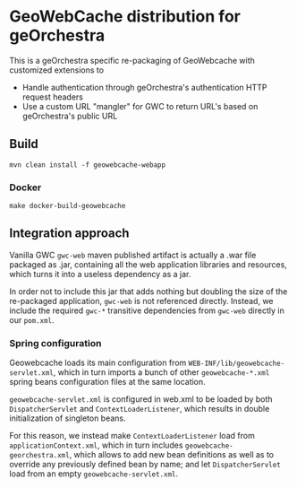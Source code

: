 # GeoWebCache distribution for geOrchestra

This is a geOrchestra specific re-packaging of GeoWebcache with customized extensions to

- Handle authentication through geOrchestra's authentication HTTP request headers
- Use a custom URL "mangler" for GWC to return URL's based on geOrchestra's public URL

## Build

```
mvn clean install -f geowebcache-webapp
```

### Docker

```
make docker-build-geowebcache
```

## Integration approach

Vanilla GWC `gwc-web` maven published artifact is actually a .war file packaged as .jar,
containing all the web application libraries and resources, which turns it into a useless
dependency as a jar.

In order not to include this jar that adds nothing but doubling the size of the re-packaged
application, `gwc-web` is not referenced directly. Instead, we include the required `gwc-*`
transitive dependencies from `gwc-web` directly in our `pom.xml`.

### Spring configuration

Geowebcache loads its main configuration from `WEB-INF/lib/geowebcache-servlet.xml`, which in turn
imports a bunch of other `geowebcache-*.xml` spring beans configuration files at the same location.

`geowebcache-servlet.xml` is configured in web.xml to be loaded by both `DispatcherServlet`
and `ContextLoaderListener`, which results in double initialization of singleton beans.

For this reason, we instead make `ContextLoaderListener` load from `applicationContext.xml`, which in
turn includes `geowebcache-georchestra.xml`, which allows to add new bean definitions as well as to
override any previously defined bean by name; and let `DispatcherServlet` load from an empty
`geowebcache-servlet.xml`.
